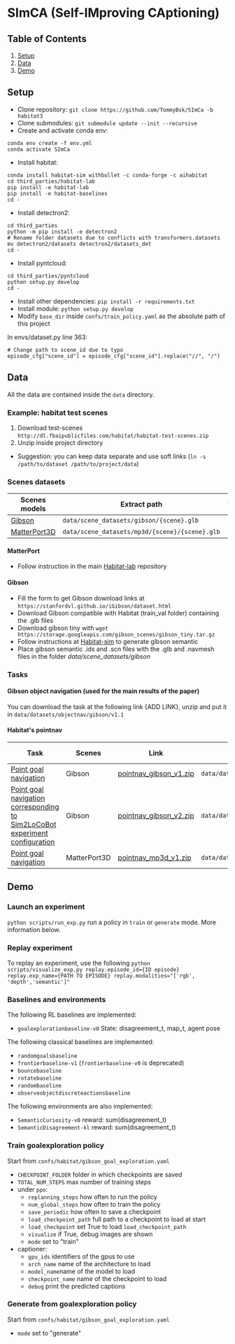 # SImCA (Self-IMproving CAptioning)

## Table of Contents
1. [Setup](#setup)
2. [Data](#data)
3. [Demo](#demo)


## Setup <a name="setup"></a>
- Clone repository: `git clone https://github.com/TommyBsk/SImCa -b habitat3`
- Clone submodules: `git submodule update --init --recursive`
- Create and activate conda env: 
```
conda env create -f env.yml
conda activate SImCa
```
- Install habitat:
```
conda install habitat-sim withbullet -c conda-forge -c aihabitat
cd third_parties/habitat-lab
pip install -e habitat-lab
pip install -e habitat-baselines
cd -
```

- Install detectron2:
```
cd third_parties
python -m pip install -e detectron2
# Rename folder datasets due to conflicts with transformers.datasets
mv detectron2/datasets detectron2/datasets_det 
cd -
```

- Install pyntcloud:
```
cd third_parties/pyntcloud
python setup.py develop
cd -
```
- Install other dependencies: `pip install -r requirements.txt`
- Install module: `python setup.py develop`
- Modify `base_dir` inside `confs/train_policy.yaml` as the absolute path of this project


In envs/dataset.py line 363:
```
# Change path to scene_id due to typo
episode_cfg["scene_id"] = episode_cfg["scene_id"].replace("//", "/")
```
   
## Data <a name="data"></a>
All the data are contained inside the `data` directory.

### Example: habitat test scenes
1. Download test-scenes `http://dl.fbaipublicfiles.com/habitat/habitat-test-scenes.zip`
2. Unzip inside project directory

- Suggestion: you can keep data separate and use soft links (`ln -s
  /path/to/dataset /path/to/project/data`)

### Scenes datasets
| Scenes models              | Extract path                                   | Archive size |
| ---                           | ---                                            | ---          |
| [Gibson](#Gibson)          | `data/scene_datasets/gibson/{scene}.glb`       | 1.5 GB       |
| [MatterPort3D](#Matterport3D) | `data/scene_datasets/mp3d/{scene}/{scene}.glb` | 15 GB        |

#### MatterPort
- Follow instruction in the main [Habitat-lab](https://github.com/facebookresearch/habitat-lab) repository 

#### Gibson
- Fill the form to get Gibson download links at `https://stanfordvl.github.io/iGibson/dataset.html`
- Download Gibson compatible with Habitat (train_val folder) containing the .glb files
- Download gibson tiny with `wget https://storage.googleapis.com/gibson_scenes/gibson_tiny.tar.gz`
- Follow instructions at [Habitat-sim](https://github.com/facebookresearch/habitat-sim) to generate gibson semantic
- Place gibson semantic .ids and .scn files with the .glb and .navmesh files in the folder *data/scene_datasets/gibson*  

### Tasks 
#### Gibson object navigation (used for the main results of the paper)
You can download the task at the following link {ADD LINK}, unzip and put it in `data/datasets/objectnav/gibson/v1.1`

#### Habitat's pointnav
| Task | Scenes | Link | Extract path | Config to use | Archive size |
| --- | --- | --- | --- | --- | --- |
| [Point goal navigation](https://arxiv.org/abs/1807.06757) | Gibson | [pointnav_gibson_v1.zip](https://dl.fbaipublicfiles.com/habitat/data/datasets/pointnav/gibson/v1/pointnav_gibson_v1.zip) | `data/datasets/pointnav/gibson/v1/` |  [`datasets/pointnav/gibson.yaml`](configs/datasets/pointnav/gibson.yaml) | 385 MB |
| [Point goal navigation corresponding to Sim2LoCoBot experiment configuration](https://arxiv.org/abs/1912.06321) | Gibson | [pointnav_gibson_v2.zip](https://dl.fbaipublicfiles.com/habitat/data/datasets/pointnav/gibson/v2/pointnav_gibson_v2.zip) | `data/datasets/pointnav/gibson/v2/` |  [`datasets/pointnav/gibson_v2.yaml`](configs/datasets/pointnav/gibson_v2.yaml) | 274 MB |
| [Point goal navigation](https://arxiv.org/abs/1807.06757) | MatterPort3D | [pointnav_mp3d_v1.zip](https://dl.fbaipublicfiles.com/habitat/data/datasets/pointnav/mp3d/v1/pointnav_mp3d_v1.zip) | `data/datasets/pointnav/mp3d/v1/` | [`datasets/pointnav/mp3d.yaml`](configs/datasets/pointnav/mp3d.yaml) | 400 MB |
  
## Demo

### Launch an experiment
`python scripts/run_exp.py` run a policy in `train` or `generate` mode. More information below.

### Replay experiment
To replay an experiment, use the following
`python scripts/visualize_exp.py replay.episode_id={ID episode} replay.exp_name={PATH TO EPISODE} replay.modalities="['rgb', 'depth','semantic']"`

### Baselines and environments

The following RL baselines are implemented:
- `goalexplorationbaseline-v0` State: disagreement_t, map_t, agent pose

The following classical baselines are implemented:
- `randomgoalsbaseline`
- `frontierbaseline-v1` (`frontierbaseline-v0` is deprecated)
- `bouncebaseline`
- `rotatebaseline`
- `randombaseline`
- `observeobjectdiscreteactionsbaseline`

The following environments are also implemented:
- `SemanticCuriosity-v0` reward: sum(disagreement_t)
- `SemanticDisagreement-kl` reward: sum(disagreement_t)

### Train goalexploration policy
Start from `confs/habitat/gibson_goal_exploration.yaml`

- `CHECKPOINT_FOLDER` folder in which checkpoints are saved
- `TOTAL_NUM_STEPS` max number of training steps
- under `ppo`:
  - `replanning_steps` how often to run the policy
  - `num_global_steps` how often to train the policy
  - `save_periodic` how often to save a checkpoint
  - `load_checkpoint_path` full path to a checkpoint to load at start
  - `load_checkpoint` set True to load `load_checkpoint_path`
  - `visualize` if True, debug images are shown
  - `mode` set to "train"
- captioner:
  - `gpu_ids` identifiers of the gpus to use
  - `arch_name` name of the architecture to load
  - `model_name`name of the model to load
  - `checkpoint_name` name of the checkpoint to load
  - `debug` print the predicted captions

### Generate from goalexploration policy
Start from `confs/habitat/gibson_goal_exploration.yaml`
- `mode` set to "generate"
